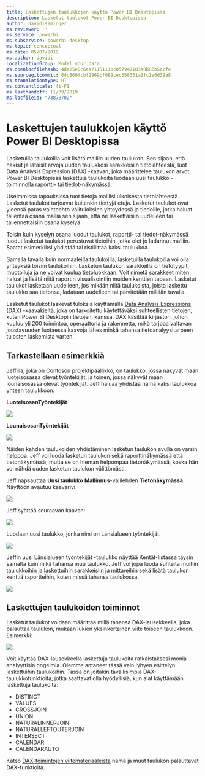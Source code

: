 ```yaml
---
title: Laskettujen taulukkojen käyttö Power BI Desktopissa
description: Lasketut taulukot Power BI Desktopissa
author: davidiseminger
ms.reviewer: ''
ms.service: powerbi
ms.subservice: powerbi-desktop
ms.topic: conceptual
ms.date: 05/07/2019
ms.author: davidi
LocalizationGroup: Model your data
ms.openlocfilehash: 4da25e0c6ea7115111bc057947183a8b86b5c2f4
ms.sourcegitcommit: 64c860fcbf2969bf089cec358331a1fc1e0d39a8
ms.translationtype: HT
ms.contentlocale: fi-FI
ms.lasthandoff: 11/09/2019
ms.locfileid: "73878702"
---
```

# <a name="using-calculated-tables-in-power-bi-desktop"></a>Laskettujen taulukkojen käyttö Power BI Desktopissa
Lasketuilla taulukoilla voit lisätä malliin uuden taulukon. Sen sijaan, että hakisit ja lataisit arvoja uuden taulukkosi sarakkeisiin tietolähteestä, luot Data Analysis Expression (DAX) -kaavan, joka määrittelee taulukon arvot. Power BI Desktopissa laskettuja taulukoita luodaan uusi taulukko -toiminnolla raportti- tai tiedot-näkymässä.

Useimmissa tapauksissa tuot tietoja malliisi ulkoisesta tietolähteestä. Lasketut taulukot tarjoavat kuitenkin tiettyjä etuja. Lasketut taulukot ovat yleensä paras vaihtoehto välituloksien yhteydessä ja tiedoille, jotka haluat tallentaa osana mallia sen sijaan, että ne laskettaisiin uudelleen tai tallennettaisiin osana kyselyä.

Toisin kuin kyselyn osana luodut taulukot, raportti- tai tiedot-näkymässä luodut lasketut taulukot perustuvat tietoihin, jotka olet jo ladannut malliin. Saatat esimerkiksi yhdistää tai ristiliittää kaksi taulukkoa.

Samalla tavalla kuin normaaleilla taulukoilla, lasketuilla taulukoilla voi olla yhteyksiä toisiin taulukoihin. Lasketun taulukon sarakkeilla on tietotyypit, muotoiluja ja ne voivat kuulua tietoluokkaan. Voit nimetä sarakkeet miten haluat ja lisätä niitä raportin visualisointiin muiden kenttien tapaan. Lasketut taulukot lasketaan uudelleen, jos mikään niitä taulukoista, joista laskettu taulukko saa tietonsa, ladataan uudelleen tai päivitetään millään tavalla.

Lasketut taulukot laskevat tuloksia käyttämällä [Data Analysis Expressions](https://msdn.microsoft.com/library/gg413422.aspx) (DAX) -kaavakieltä, joka on tarkoitettu käytettäväksi suhteellisten tietojen, kuten Power BI Desktopin tietojen, kanssa. DAX käsittää kirjaston, johon kuuluu yli 200 toimintoa, operaattoria ja rakennetta, mikä tarjoaa valtavan joustavuuden luotaessa kaavoja lähes minkä tahansa tietoanalyysitarpeen tulosten laskemista varten.

## <a name="lets-look-at-an-example"></a>Tarkastellaan esimerkkiä
Jeffillä, joka on Contoson projektipäällikkö, on taulukko, jossa näkyvät maan luoteisosassa olevat työntekijät, ja toinen, jossa näkyvät maan lounaisosassa olevat työntekijät. Jeff haluaa yhdistää nämä kaksi taulukkoa yhteen taulukkoon.

**LuoteisosanTyöntekijät**

 ![](media/desktop-calculated-tables/calctables_nwempl.png)

**LounaisosanTyöntekijät**

 ![](media/desktop-calculated-tables/calctables_swempl.png)

Näiden kahden taulukoiden yhdistäminen lasketun taulukon avulla on varsin helppoa. Jeff voi luoda lasketun taulukon sekä raporttinäkymässä että tietonäkymässä, mutta se on hieman helpompaa tietonäkymässä, koska hän voi nähdä uuden lasketun taulukon välittömästi.

Jeff napsauttaa **Uusi taulukko** **Mallinnus**-välilehden **Tietonäkymässä**. Näyttöön avautuu kaavarivi.

 ![](media/desktop-calculated-tables/calctables_formulabarempty.png)

Jeff syöttää seuraavan kaavan:

 ![](media/desktop-calculated-tables/calctables_formulabarformula.png)

Luodaan uusi taulukko, jonka nimi on Länsialueen työntekijät.

 ![](media/desktop-calculated-tables/calctables_westregionempl.png)

Jeffin uusi Länsialueen työntekijät -taulukko näyttää Kentät-listassa täysin samalta kuin mikä tahansa muu taulukko. Jeff voi jopa luoda suhteita muihin taulukkoihin ja laskettuihin sarakkeisiin ja mittareihin sekä lisätä taulukon kenttiä raportteihin, kuten missä tahansa taulukossa.

 ![](media/desktop-calculated-tables/calctables_fieldlist.png)

## <a name="functions-for-calculated-tables"></a>Laskettujen taulukoiden toiminnot
Lasketut taulukot voidaan määrittää millä tahansa DAX-lausekkeella, joka palauttaa taulukon, mukaan lukien yksinkertainen viite toiseen taulukkoon. Esimerkki:

 ![](media/desktop-calculated-tables/calctables_formulabarsimpleformula.png)

Voit käyttää DAX-lausekkeella laskettuja taulukoita ratkaistaksesi monia analyyttisia ongelmia. Olemme antaneet tässä vain lyhyen esittelyn laskettuihin taulukoihin. Tässä on joitakin tavallisimpia DAX-taulukkofunktioita, jotka saattavat olla hyödyllisiä, kun alat käyttämään laskettuja taulukoita:

* DISTINCT
* VALUES
* CROSSJOIN
* UNION
* NATURALINNERJOIN
* NATURALLEFTOUTERJOIN
* INTERSECT
* CALENDAR
* CALENDARAUTO

Katso [DAX-toimintojen viitemateriaaleista](https://msdn.microsoft.com/ee634396.aspx) nämä ja muut taulukon palauttavat DAX-funktioita.


